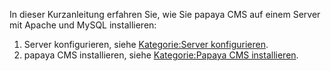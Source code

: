 
In dieser Kurzanleitung erfahren Sie, wie Sie papaya CMS auf einem Server mit Apache und MySQL installieren:

1.  Server konfigurieren, siehe [Kategorie:Server konfigurieren](export_de/Kategorie:Server_konfigurieren.md).
2.  papaya CMS installieren, siehe [Kategorie:Papaya CMS installieren](export_de/Kategorie:Papaya_CMS_installieren.md).
